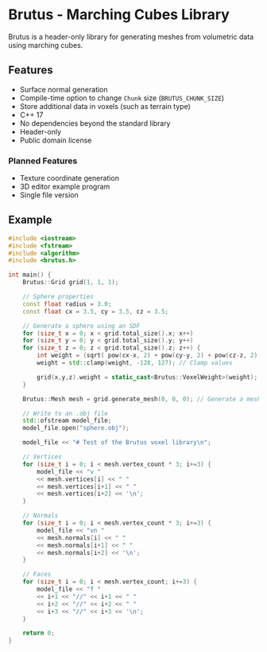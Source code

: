 Brutus - Marching Cubes Library
==============

Brutus is a header-only library for generating meshes from volumetric data using marching cubes.

Features
--------------

* Surface normal generation
* Compile-time option to change `Chunk` size (`BRUTUS_CHUNK_SIZE`)
* Store additional data in voxels (such as terrain type)
* C++ 17
* No dependencies beyond the standard library
* Header-only
* Public domain license

### Planned Features

* Texture coordinate generation
* 3D editor example program
* Single file version

Example
--------------

```C++
#include <iostream>
#include <fstream>
#include <algorithm>
#include <brutus.h>

int main() {
	Brutus::Grid grid(1, 1, 1);

	// Sphere properties
	const float radius = 3.0;
	const float cx = 3.5, cy = 3.5, cz = 3.5;

	// Generate a sphere using an SDF
	for (size_t x = 0; x < grid.total_size().x; x++)
	for (size_t y = 0; y < grid.total_size().y; y++)
	for (size_t z = 0; z < grid.total_size().z; z++) {
		int weight = (sqrt( pow(cx-x, 2) + pow(cy-y, 2) + pow(cz-z, 2) ) - radius) * 64;
		weight = std::clamp(weight, -128, 127); // Clamp values

		grid(x,y,z).weight = static_cast<Brutus::VoxelWeight>(weight);
	}

	Brutus::Mesh mesh = grid.generate_mesh(0, 0, 0); // Generate a mesh

	// Write to an .obj file
	std::ofstream model_file;
	model_file.open("sphere.obj");

	model_file << "# Test of the Brutus voxel library\n";

	// Vertices
	for (size_t i = 0; i < mesh.vertex_count * 3; i+=3) {
		model_file << "v "
		<< mesh.vertices[i] << " "
		<< mesh.vertices[i+1] << " "
		<< mesh.vertices[i+2] << '\n';
	}

	// Normals
	for (size_t i = 0; i < mesh.vertex_count * 3; i+=3) {
		model_file << "vn "
		<< mesh.normals[i] << " "
		<< mesh.normals[i+1] << " "
		<< mesh.normals[i+2] << '\n';
	}

	// Faces
	for (size_t i = 0; i < mesh.vertex_count; i+=3) {
		model_file << "f "
		<< i+1 << "//" << i+1 << " "
		<< i+2 << "//" << i+2 << " "
		<< i+3 << "//" << i+3 << '\n';
	}

	return 0;
}
```
